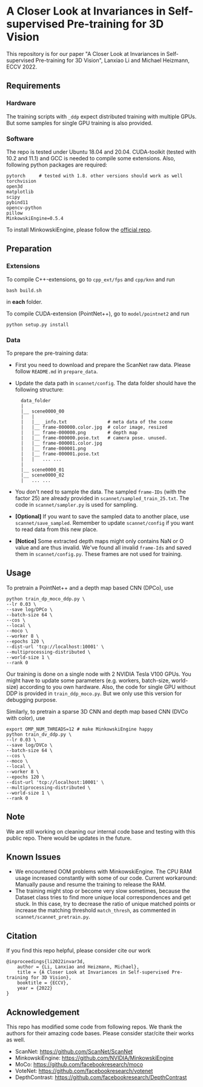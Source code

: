 # A Closer Look at Invariances in Self-supervised Pre-training for 3D Vision

This repository is for our paper "A Closer Look at Invariances in Self-supervised Pre-training for 3D Vision", Lanxiao Li and Michael Heizmann, ECCV 2022. 

## Requirements

### Hardware

The training scripts with `_ddp` expect distributed training with multiple GPUs. But some samples for single GPU training is also provided. 

### Software

The repo is tested under Ubuntu 18.04 and 20.04. CUDA-toolkit (tested with 10.2 and 11.1) and GCC is needed to compile some extensions. Also, following python packages are required:

    pytorch     # tested with 1.8. other versions should work as well
    torchvision
    open3d
    matplotlib
    scipy
    pybind11
    opencv-python
    pillow
    MinkowskiEngine=0.5.4

To install MinkowskiEngine, please follow the [official repo](https://github.com/NVIDIA/MinkowskiEngine). 


## Preparation

### Extensions

To compile C++-extensions, go to `cpp_ext/fps` and `cpp/knn` and run 

    bash build.sh

in **each** folder. 

To compile CUDA-extension (PointNet++), go to `model/pointnet2` and run 

    python setup.py install


### Data

To prepare the pre-training data: 

- First you need to download and prepare the ScanNet raw data. Please follow `README.md` in `prepare_data`.
- Update the data path in `scannet/config`. The data folder should have the following structure:

        data_folder
        |
        |__ scene0000_00
        |   |
        |   |__ _info.txt               # meta data of the scene
        |   |__ frame-000000.color.jpg  # color image, resized
        |   |__ frame-000000.png        # depth map
        |   |__ frame-000000.pose.txt   # camera pose. unused. 
        |   |__ frame-000001.color.jpg
        |   |__ frame-000001.png
        |   |__ frame-000001.pose.txt
        |   |   ... ...
        |
        |__ scene0000_01
        |__ scene0000_02
        |   ... ... 


- You don't need to sample the data. The sampled `frame-IDs` (with the factor 25) are already provided in `scannet/sampled_train_25.txt`. The code in `scannet/sampler.py` is used for sampling.
- **[Optional]** If you want to save the sampled data to another place, use `scannet/save_sampled`. Remember to update `scannet/config` if you want to read data from this new place. 
- **[Notice]** Some extracted depth maps might only contains NaN or O value and are thus invalid. We've found all invalid `frame-Ids` and saved them in `scannet/config.py`. These frames are not used for training.   

## Usage

To pretrain a PointNet++ and a depth map based CNN (DPCo), use

    python train_dp_moco_ddp.py \
    --lr 0.03 \
    --save log/DPCo \
    --batch-size 64 \
    --cos \
    --local \
    --moco \
    --worker 8 \
    --epochs 120 \
    --dist-url 'tcp://localhost:10001' \
    --multiprocessing-distributed \
    --world-size 1 \
    --rank 0

Our training is done on a single node with 2 NVIDIA Tesla V100 GPUs. You might have to update some parameters (e.g. workers, batch-size, world-size) according to you own hardware. Also, the code for single GPU without DDP is provided in `train_ddp_moco.py`. But we only use this version for debugging purpose. 

Similarly, to pretrain a sparse 3D CNN and depth map based CNN (DVCo with color), use

    export OMP_NUM_THREADS=12 # make MinkowskiEngine happy
    python train_dv_ddp.py \
    --lr 0.03 \
    --save log/DVCo \
    --batch-size 64 \
    --cos \
    --moco \
    --local \
    --worker 8 \
    --epochs 120 \
    --dist-url 'tcp://localhost:10001' \
    --multiprocessing-distributed \
    --world-size 1 \
    --rank 0

## Note

We are still working on cleaning our internal code base and testing with this public repo. There would be updates in the future. 

## Known Issues

- We encountered OOM problems with MinkowskiEngine. The CPU RAM usage increased constantly with some of our code. Current workaround: Manually pause and resume the training to release the RAM. 
- The training might stop or become very slow sometimes, because the Dataset class tries to find more unique local correspondences and get stuck. In this case, try to decrease the ratio of unique matched points or increase the matching threshold `match_thresh`, as commented in `scannet/scannet_pretrain.py`. 

## Citation

If you find this repo helpful, please consider cite our work 

    @inproceedings{li2022invar3d,
        author = {Li, Lanxiao and Heizmann, Michael},
        title = {A Closer Look at Invariances in Self-supervised Pre-training for 3D Vision},
        booktitle = {ECCV},
        year = {2022}
    }

## Acknowledgement

This repo has modified some code from following repos. We thank the authors for their amazing code bases. Please consider star/cite their works as well. 

- ScanNet: https://github.com/ScanNet/ScanNet
- MinkowskiEngine: https://github.com/NVIDIA/MinkowskiEngine
- MoCo: https://github.com/facebookresearch/moco
- VoteNet: https://github.com/facebookresearch/votenet
- DepthContrast: https://github.com/facebookresearch/DepthContrast
